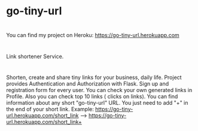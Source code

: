 # go-tiny-url
#
You can find my project on Heroku: https://go-tiny-url.herokuapp.com
#
Link shortener Service.
#
Shorten, create and share tiny links for your business, daily life.
Project provides Authentication and Authorization with Flask. Sign up and registration form for every user.
You can check your own generated links in Profile.
Also you can check top 10 links ( clicks on links).
You can find information about any short "go-tiny-url" URL. You just need to add "+" in the end of your short link.
Example: https://go-tiny-url.herokuapp.com/short_link --> https://go-tiny-url.herokuapp.com/short_link+


